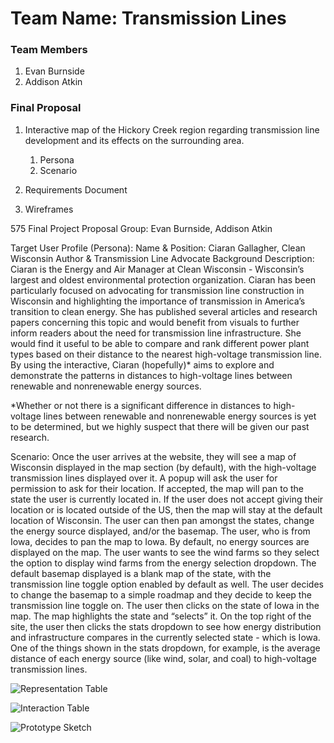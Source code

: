 # Team Name: Transmission Lines

### Team Members
1. Evan Burnside
2. Addison Atkin

### Final Proposal
1. Interactive map of the Hickory Creek region regarding transmission line development and its effects on the surrounding area.
    1. Persona
    2. Scenario
2. Requirements Document

3. Wireframes

575 Final Project Proposal
Group: Evan Burnside, Addison Atkin

Target User Profile (Persona):
Name & Position: Ciaran Gallagher, Clean Wisconsin Author & Transmission Line Advocate
Background Description: Ciaran is the Energy and Air Manager at Clean Wisconsin - Wisconsin’s largest and oldest environmental protection organization. Ciaran has been particularly focused on advocating for transmission line construction in Wisconsin and highlighting the importance of transmission in America’s transition to clean energy. She has published several articles and research papers concerning this topic and would benefit from visuals to further inform readers about the need for transmission line infrastructure. She would find it useful to be able to compare and rank different power plant types based on their distance to the nearest high-voltage transmission line. By using the interactive, Ciaran (hopefully)* aims to explore and demonstrate the patterns in distances to high-voltage lines between renewable and nonrenewable energy sources. 

*Whether or not there is a significant difference in distances to high-voltage lines between renewable and nonrenewable energy sources is yet to be determined, but we highly suspect that there will be given our past research.


Scenario: Once the user arrives at the website, they will see a map of Wisconsin displayed in the map section (by default), with the high-voltage transmission lines displayed over it. A popup will ask the user for permission to ask for their location. If accepted, the map will pan to the state the user is currently located in. If the user does not accept giving their location or is located outside of the US, then the map will stay at the default location of Wisconsin. The user can then pan amongst the states, change the energy source displayed, and/or the basemap.  The user, who is from Iowa, decides to pan the map to Iowa. By default, no energy sources are displayed on the map. The user wants to see the wind farms so they select the option to display wind farms from the energy selection dropdown. The default basemap displayed is a blank map of the state, with the transmission line toggle option enabled by default as well. The user decides to change the basemap to a simple roadmap and they decide to keep the transmission line toggle on. The user then clicks on the state of Iowa in the map. The map highlights the state and “selects” it. On the top right of the site, the user then clicks the stats dropdown to see how energy distribution and infrastructure compares in the currently selected state - which is Iowa. One of the things shown in the stats dropdown, for example, is the average distance of each energy source (like wind, solar, and coal) to high-voltage transmission lines.

![Representation Table](https://github.com/ejburn01/2024_575FinalProject/tree/main/img/Representation_Table.png?raw=true)

![Interaction Table](https://github.com/ejburn01/2024_575FinalProject/tree/main/img/Interaction_Table.png?raw=true)

![Prototype Sketch](https://github.com/ejburn01/2024_575FinalProject/tree/main/img/575ProjectSketch.png?raw=true)






